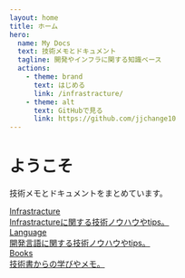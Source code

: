 ```yaml
---
layout: home
title: ホーム
hero:
  name: My Docs
  text: 技術メモとドキュメント
  tagline: 開発やインフラに関する知識ベース
  actions:
    - theme: brand
      text: はじめる
      link: /infrastracture/
    - theme: alt
      text: GitHubで見る
      link: https://github.com/jjchange10
---
```


<div class="home-content">

# ようこそ

技術メモとドキュメントをまとめています。

<div class="horizontal-cards">

<a class="simple-card" href="/KnowledgeBase/infrastracture/">
  <div class="card-title">Infrastracture</div>
  <div class="card-desc">Infrastractureに関する技術ノウハウやtips。</div>
</a>

<a class="simple-card" href="/KnowledgeBase/language">
  <div class="card-title">Language</div>
  <div class="card-desc">開発言語に関する技術ノウハウやtips。</div>
</a>

<a class="simple-card" href="/KnowledgeBase/books/sre">
  <div class="card-title">Books</div>
  <div class="card-desc">技術書からの学びやメモ。</div>
</a>

</div>

</div>

